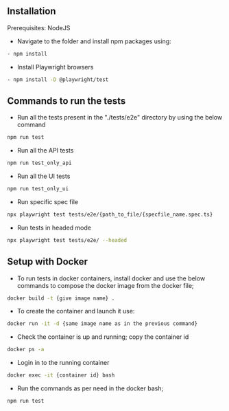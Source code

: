 ## Installation

Prerequisites:
NodeJS

- Navigate to the folder and install npm packages using:
```bash
- npm install
```

- Install Playwright browsers
```bash
- npm install -D @playwright/test
```

## Commands to run the tests

- Run all the tests present in the "./tests/e2e" directory by using the below command
```bash
npm run test
```
- Run all the API tests
```bash
npm run test_only_api
```
- Run all the UI tests
```bash
npm run test_only_ui
```
- Run specific spec file
```bash
npx playwright test tests/e2e/{path_to_file/{specfile_name.spec.ts}
```
- Run tests in headed mode
```bash
npx playwright test tests/e2e/ --headed
```

## Setup with Docker 
- To run tests in docker containers, install docker and use the below commands to compose the docker image from the docker file;
```bash
docker build -t {give image name} .   
```
- To create the container and launch it use:
```bash
docker run -it -d {same image name as in the previous command}
```
- Check the container is up and running; copy the container id
```bash
docker ps -a 
```
- Login in to the running container 
```bash
docker exec -it {container id} bash
```
- Run the commands as per need in the docker bash;
```bash
npm run test
```
